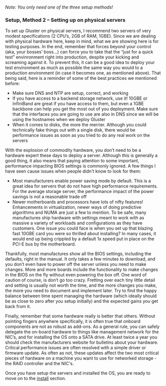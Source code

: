 *Note: You only need one of the three setup methods!*
### Setup, Method 2 – Setting up on physical servers

To set up Gluster on physical servers, I recommend two servers of very
modest specifications (2 CPU’s, 2GB of RAM, 1GBE). Since we are dealing
with physical hardware here, keep in mind, what we are showing here is
for testing purposes. In the end, remember that forces beyond your
control (aka, your bosses’ boss...) can force you to take that the “just
for a quick test” envinronment right into production, despite your
kicking and screaming against it. To prevent this, it can be a good idea
to deploy your test environment as much as possible the same way you
would to a production environment (in case it becomes one, as mentioned
above). That being said, here is a reminder of some of the best
practices we mentioned before:

-   Make sure DNS and NTP are setup, correct, and working
-   If you have access to a backend storage network, use it! 10GBE or
    InfiniBand are great if you have access to them, but even a 1GBE
    backbone can help you get the most out of you deployment. Make sure
    that the interfaces you are going to use are also in DNS since we
    will be using the hostnames when we deploy Gluster
-   When it comes to disks, the more the merrier. Although you could
    technically fake things out with a single disk, there would be
    performance issues as soon as you tried to do any real work on the
    servers

With the explosion of commodity hardware, you don’t need to be a
hardware expert these days to deploy a server. Although this is
generally a good thing, it also means that paying attention to some
important, performance impacting BIOS settings is commonly ignored. A
few things I have seen cause issues when people didn't know to look for
them:

-   Most manufacturers enable power saving mode by default. This is a
    great idea for servers that do not have high performance
    requirements. For the average storage server, the performance impact
    of the power savings is not a reasonable trade off
-   Newer motherboards and processors have lots of nifty features!
    Enhancements in virtualization, newer ways of doing predictive
    algorithms and NUMA are just a few to mention. To be safe, many
    manufactures ship hardware with settings meant to work with as
    massive a variety of workloads and configurations as they have
    customers. One issue you could face is when you set up that blazing
    fast 10GBE card you were so thrilled about installing? In many
    cases, it would end up being crippled by a default 1x speed put in
    place on the PCI-E bus by the motherboard.

Thankfully, most manufactures show all the BIOS settings, including the
defaults, right in the manual. It only takes a few minutes to download,
and you don’t even have to power off the server unless you need to make
changes. More and more boards include the functionality to make changes
in the BIOS on the fly without even powering the box off. One word of
caution of course, is don’t go too crazy. Fretting over each tiny little
detail and setting is usually not worth the time, and the more changes
you make, the more you need to document and implement later. Try to find
the happy balance between time spent managing the hardware (which
ideally should be as close to zero after you setup initially) and the
expected gains you get back from it.

Finally, remember that some hardware really is better that others.
Without pointing fingers anywhere specifically, it is often true that
onboard components are not as robust as add-ons. As a general rule, you
can safely delegate the on-board hardware to things like management
network for the NIC’s, and for installing the OS onto a SATA drive. At
least twice a year you should check the manufacturers website for
bulletins about your hardware. Critical performance issues are often
resolved with a simple driver or firmware update. As often as not, these
updates affect the two most critical pieces of hardware on a machine you
want to use for networked storage - the RAID controller and the NIC's.

Once you have setup the servers and installed the OS, you are ready to
move on to the [install](./Install.md) section.
